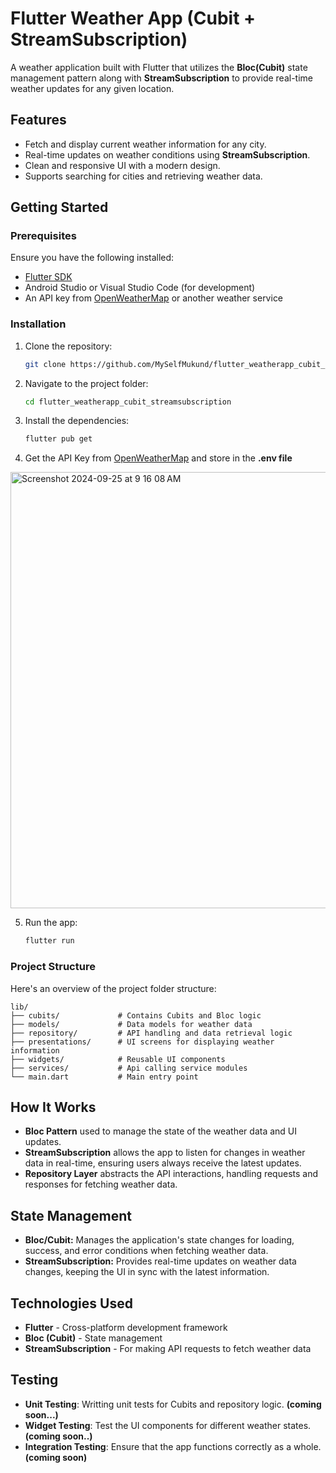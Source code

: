 # Flutter Weather App (Cubit + StreamSubscription)

A weather application built with Flutter that utilizes the **Bloc(Cubit)** state management pattern along with **StreamSubscription** to provide real-time weather updates for any given location.

## Features

- Fetch and display current weather information for any city.
- Real-time updates on weather conditions using **StreamSubscription**.
- Clean and responsive UI with a modern design.
- Supports searching for cities and retrieving weather data.


## Getting Started

### Prerequisites

Ensure you have the following installed:

- [Flutter SDK](https://flutter.dev/docs/get-started/install)
- Android Studio or Visual Studio Code (for development)
- An API key from [OpenWeatherMap](https://openweathermap.org/api) or another weather service

### Installation

1. Clone the repository:

   ```bash
   git clone https://github.com/MySelfMukund/flutter_weatherapp_cubit_streamsubscription.git

2. Navigate to the project folder:
   ```bash
   cd flutter_weatherapp_cubit_streamsubscription

3. Install the dependencies:
   ```bash
   flutter pub get

4. Get the API Key from [OpenWeatherMap](https://home.openweathermap.org/api_keys) and store in the **.env file**
<img width="698" alt="Screenshot 2024-09-25 at 9 16 08 AM" src="https://github.com/user-attachments/assets/d6c87bde-1fbe-423f-ae75-a00ea76f78c8">

5. Run the app:
   ```bash
   flutter run

### Project Structure
Here's an overview of the project folder structure:
   ```plaintext
   lib/
   ├── cubits/             # Contains Cubits and Bloc logic
   ├── models/             # Data models for weather data
   ├── repository/         # API handling and data retrieval logic
   ├── presentations/      # UI screens for displaying weather information
   ├── widgets/            # Reusable UI components
   ├── services/           # Api calling service modules    
   └── main.dart           # Main entry point
```

## How It Works

- **Bloc Pattern** used to manage the state of the weather data and UI updates.
- **StreamSubscription** allows the app to listen for changes in weather data in real-time, ensuring users always receive the latest updates.
- **Repository Layer** abstracts the API interactions, handling requests and responses for fetching weather data.

## State Management

- **Bloc/Cubit:** Manages the application's state changes for loading, success, and error conditions when fetching weather data.
- **StreamSubscription:** Provides real-time updates on weather data changes, keeping the UI in sync with the latest information.

## Technologies Used

- **Flutter** - Cross-platform development framework
- **Bloc (Cubit)** - State management
- **StreamSubscription** - For making API requests to fetch weather data

## Testing
- **Unit Testing**: Writting unit tests for Cubits and repository logic. **(coming soon...)**
- **Widget Testing**: Test the UI components for different weather states. **(coming soon..)**
- **Integration Testing**: Ensure that the app functions correctly as a whole. **(coming soon)**
